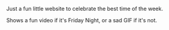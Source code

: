 Just a fun little website to celebrate the best time of the week.

Shows a fun video if it's Friday Night, or a sad GIF if it's not.
